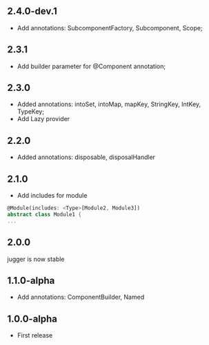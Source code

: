 ## 2.4.0-dev.1

* Add annotations: SubcomponentFactory, Subcomponent, Scope;

## 2.3.1

* Add builder parameter for @Component annotation;

## 2.3.0

* Added annotations: intoSet, intoMap, mapKey, StringKey, IntKey, TypeKey;
* Add Lazy provider

## 2.2.0

* Added annotations: disposable, disposalHandler

## 2.1.0

* Add includes for module
```dart
@Module(includes: <Type>[Module2, Module3])
abstract class Module1 {
...
```

## 2.0.0

jugger is now stable

## 1.1.0-alpha

* Add annotations: ComponentBuilder, Named

## 1.0.0-alpha

* First release
